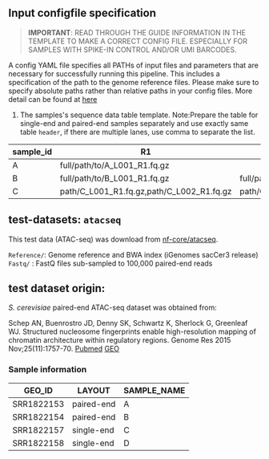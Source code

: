 ## Input configfile specification
> **IMPORTANT**: READ THROUGH THE GUIDE INFORMATION IN THE TEMPLATE TO MAKE A CORRECT CONFIG FILE. ESPECIALLY FOR SAMPLES WITH SPIKE-IN CONTROL AND/OR UMI BARCODES.

A config YAML file specifies all PATHs of input files and parameters that are necessary for successfully running this pipeline. This includes a specification of the path to the genome reference files. Please make sure to specify absolute paths rather than relative paths in your config files. More detail can be found at [here](./test/config_template.yaml)

1) The samples's sequence data table template. Note:Prepare the table for single-end and paired-end samples separately and use exactly same table `header`, if there are multiple lanes, use comma to separate the list.

|	sample_id   |     R1	     |  R2(p.r.n.)|
|-------------|--------------|------------|
|  A	|  full/path/to/A_L001_R1.fq.gz |                              |
|  B	|  full/path/to/B_L001_R1.fq.gz | full/path/to/B_L001_R2.fq.gz |
|  C  |  path/C_L001_R1.fq.gz,path/C_L002_R1.fq.gz | path/C_L001_R2.fq.gz,path/C_L002_R2.fq.gz  |






## test-datasets: `atacseq`

This test data (ATAC-seq) was download from [nf-core/atacseq](https://github.com/nf-core/test-datasets/tree/0c58a9f36205cc5f8c6bbb2ca03c401c61cb849d).

`Reference/`: Genome reference and BWA index (iGenomes sacCer3 release)   
`Fastq/` : FastQ files sub-sampled to 100,000 paired-end reads   

## test dataset origin:

*S. cerevisiae* paired-end ATAC-seq dataset was obtained from:

Schep AN, Buenrostro JD, Denny SK, Schwartz K, Sherlock G, Greenleaf WJ. Structured nucleosome fingerprints enable high-resolution mapping of chromatin architecture within regulatory regions. Genome Res 2015 Nov;25(11):1757-70. [Pubmed](https://www.ncbi.nlm.nih.gov/pubmed/26314830) [GEO](https://www.ncbi.nlm.nih.gov/geo/query/acc.cgi?acc=GSE66386)

### Sample information

| GEO_ID	    |   LAYOUT	  | SAMPLE_NAME|
|-------------|-------------|------------|
| SRR1822153	| paired-end	|     A	     |
| SRR1822154	| paired-end	|     B	     |
| SRR1822157	| single-end	|     C      |
| SRR1822158	| single-end	|     D	     |

